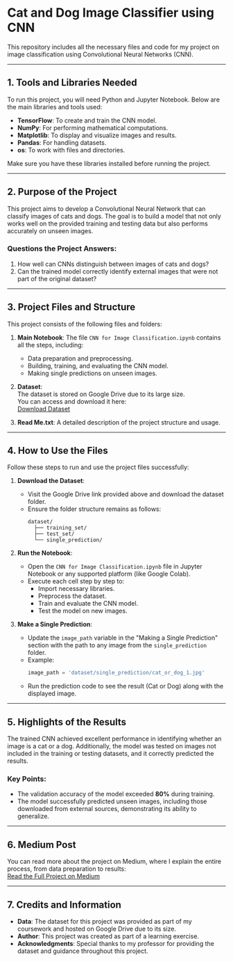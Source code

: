# Cat and Dog Image Classifier using CNN

This repository includes all the necessary files and code for my project on image classification using Convolutional Neural Networks (CNN).

---

## 1. Tools and Libraries Needed

To run this project, you will need Python and Jupyter Notebook. Below are the main libraries and tools used:

- **TensorFlow**: To create and train the CNN model.
- **NumPy**: For performing mathematical computations.
- **Matplotlib**: To display and visualize images and results.
- **Pandas**: For handling datasets.
- **os**: To work with files and directories.

Make sure you have these libraries installed before running the project.

---

## 2. Purpose of the Project

This project aims to develop a Convolutional Neural Network that can classify images of cats and dogs. The goal is to build a model that not only works well on the provided training and testing data but also performs accurately on unseen images.

### Questions the Project Answers:
1. How well can CNNs distinguish between images of cats and dogs?
2. Can the trained model correctly identify external images that were not part of the original dataset?

---

## 3. Project Files and Structure

This project consists of the following files and folders:

1. **Main Notebook**: The file `CNN for Image Classification.ipynb` contains all the steps, including:
   - Data preparation and preprocessing.
   - Building, training, and evaluating the CNN model.
   - Making single predictions on unseen images.

2. **Dataset**:  
   The dataset is stored on Google Drive due to its large size.  
   You can access and download it here:  
   [Download Dataset](https://drive.google.com/drive/folders/1pHc80LZqwdBfuvsKEnyEvhtU8oiScFxf?usp=drive_link)  

3. **Read Me.txt**: A detailed description of the project structure and usage.

---

## 4. How to Use the Files

Follow these steps to run and use the project files successfully:

1. **Download the Dataset**:
   - Visit the Google Drive link provided above and download the dataset folder.
   - Ensure the folder structure remains as follows:
     ```
     dataset/
       ├── training_set/
       ├── test_set/
       └── single_prediction/
     ```

2. **Run the Notebook**:
   - Open the `CNN for Image Classification.ipynb` file in Jupyter Notebook or any supported platform (like Google Colab).
   - Execute each cell step by step to:
     - Import necessary libraries.
     - Preprocess the dataset.
     - Train and evaluate the CNN model.
     - Test the model on new images.

3. **Make a Single Prediction**:
   - Update the `image_path` variable in the "Making a Single Prediction" section with the path to any image from the `single_prediction` folder.
   - Example:
     ```python
     image_path = 'dataset/single_prediction/cat_or_dog_1.jpg'
     ```
   - Run the prediction code to see the result (Cat or Dog) along with the displayed image.

---

## 5. Highlights of the Results

The trained CNN achieved excellent performance in identifying whether an image is a cat or a dog. Additionally, the model was tested on images not included in the training or testing datasets, and it correctly predicted the results.

### Key Points:
- The validation accuracy of the model exceeded **80%** during training.
- The model successfully predicted unseen images, including those downloaded from external sources, demonstrating its ability to generalize.

---

## 6. Medium Post

You can read more about the project on Medium, where I explain the entire process, from data preparation to results:  
[Read the Full Project on Medium](<https://medium.com/@sbobbili_40576/building-a-cnn-image-classifier-predicting-cats-and-dogs-901c0a14230e>)

---

## 7. Credits and Information

- **Data**: The dataset for this project was provided as part of my coursework and hosted on Google Drive due to its size.  
- **Author**: This project was created as part of a learning exercise.  
- **Acknowledgments**: Special thanks to my professor for providing the dataset and guidance throughout this project.  


